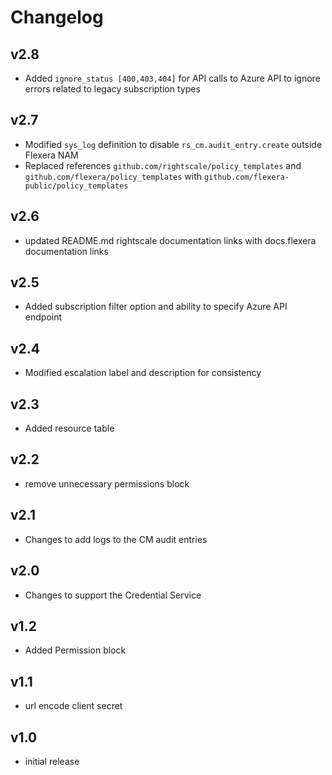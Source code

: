 # Changelog

## v2.8

- Added `ignore_status [400,403,404]` for API calls to Azure API to ignore errors related to legacy subscription types

## v2.7

- Modified `sys_log` definition to disable `rs_cm.audit_entry.create` outside Flexera NAM
- Replaced references `github.com/rightscale/policy_templates` and `github.com/flexera/policy_templates` with `github.com/flexera-public/policy_templates`

## v2.6

- updated README.md rightscale documentation links with docs.flexera documentation links

## v2.5

- Added subscription filter option and ability to specify Azure API endpoint

## v2.4

- Modified escalation label and description for consistency

## v2.3

- Added resource table

## v2.2

- remove unnecessary permissions block

## v2.1

- Changes to add logs to the CM audit entries

## v2.0

- Changes to support the Credential Service

## v1.2

- Added Permission block

## v1.1

- url encode client secret

## v1.0

- initial release
